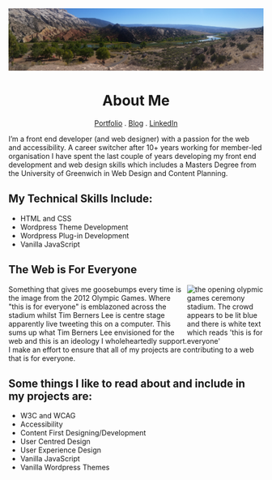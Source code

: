 <picture>
  <img src="banner.jpg">
</picture>
<h1 align="center">About Me</h1>
<p align="center"><a href="https://adelei.co.uk/">Portfolio</a> . <a href="https://adelei.co.uk/journal/">Blog</a> . <a href="https://www.linkedin.com/in/nicola-adele-simmonds/)">LinkedIn</a></p>


I’m a front end developer (and web designer) with a passion for the web and accessibility. A career switcher after 10+ years working for member-led organisation I have spent the last couple of years developing my front end development and web design skills which includes a Masters Degree from the University of Greenwich in Web Design and Content Planning.

## My Technical Skills Include:
- HTML and CSS
- Wordpress Theme Development
- Wordpress Plug-in Development
- Vanilla JavaScript

## The Web is For Everyone
<picture>
  <img align="right" alt="the opening olypmic games ceremony stadium. The crowd appears to be lit blue and there is white text which reads 'this is for everyone' " width="30%" src="https://i.guim.co.uk/img/media/25735967b79b684a313445f010fb20af48dde538/0_80_2600_1560/master/2600.jpg?width=880&dpr=2&s=none">
</picture>
Something that gives me goosebumps every time is the image from the 2012 Olympic Games. Where "this is for everyone" is emblazoned across the stadium whilst Tim Berners Lee is centre stage apparently live tweeting this on a computer. This sums up what Tim Berners Lee envisioned for the web and this is an ideology I wholeheartedly support. I make an effort to ensure that all of my projects are contributing to a web that is for everyone.

## Some things I like to read about and include in my projects are:
- W3C and WCAG
- Accessibility
- Content First Designing/Development
- User Centred Design
- User Experience Design
- Vanilla JavaScript
- Vanilla Wordpress Themes


